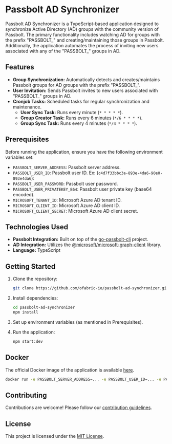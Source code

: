 # Passbolt AD Synchronizer

Passbolt AD Synchronizer is a TypeScript-based application designed to synchronize Active Directory (AD) groups with the community version of Passbolt. The primary functionality includes watching AD for groups with the prefix "PASSBOLT_" and creating/maintaining those groups in Passbolt. Additionally, the application automates the process of inviting new users associated with any of the "PASSBOLT_" groups in AD.

## Features

- **Group Synchronization:** Automatically detects and creates/maintains Passbolt groups for AD groups with the prefix "PASSBOLT_".
- **User Invitation:** Sends Passbolt invites to new users associated with "PASSBOLT_" groups in AD.
- **Cronjob Tasks:** Scheduled tasks for regular synchronization and maintenance.
  - **User Sync Task:** Runs every minute (`* * * * *`).
  - **Group Creator Task:** Runs every 6 minutes (`*/6 * * * *`).
  - **Group Sync Task:** Runs every 4 minutes (`*/4 * * * *`).

## Prerequisites

Before running the application, ensure you have the following environment variables set:

- `PASSBOLT_SERVER_ADDRESS`: Passbolt server address.
- `PASSBOLT_USER_ID`: Passbolt user ID. Ex: (`c4d7f33bbc3a-893e-4da6-90e0-893e4da6`): 
- `PASSBOLT_USER_PASSWORD`: Passbolt user password.
- `PASSBOLT_USER_PRIVATEKEY_B64`: Passbolt user private key (base64 encoded).
- `MICROSOFT_TENANT_ID`: Microsoft Azure AD tenant ID.
- `MICROSOFT_CLIENT_ID`: Microsoft Azure AD client ID.
- `MICROSOFT_CLIENT_SECRET`: Microsoft Azure AD client secret.

## Technologies Used

- **Passbolt Integration:** Built on top of the [go-passbolt-cli](https://github.com/passbolt/go-passbolt-cli) project.
- **AD Integration:** Utilizes the [@microsoft/microsoft-graph-client](https://www.npmjs.com/package/@microsoft/microsoft-graph-client) library.
- **Language:** TypeScript

## Getting Started

1. Clone the repository:

    ```bash
    git clone https://github.com/ofabric-io/passbolt-ad-synchronizer.git
    ```

2. Install dependencies:

    ```bash
    cd passbolt-ad-synchronizer
    npm install
    ```

3. Set up environment variables (as mentioned in Prerequisites).

4. Run the application:

    ```bash
    npm start:dev
    ```

## Docker

The official Docker image of the application is available [here](https://hub.docker.com/repository/docker/0fabricio/passbolt-ad-synchronizer/general).

```bash
docker run -e PASSBOLT_SERVER_ADDRESS=... -e PASSBOLT_USER_ID=... -e PASSBOLT_USER_PASSWORD=... -e PASSBOLT_USER_PRIVATEKEY_B64=... -e MICROSOFT_TENANT_ID=... -e MICROSOFT_CLIENT_ID=... -e MICROSOFT_CLIENT_SECRET=... 0fabricio/passbolt-ad-synchronizer
```

## Contributing

Contributions are welcome! Please follow our [contribution guidelines](CONTRIBUTING.md).

## License

This project is licensed under the [MIT License](LICENSE).